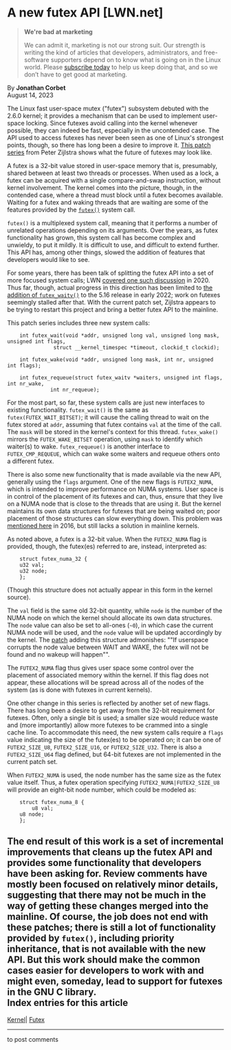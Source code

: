 # A new futex API [LWN.net]

> **We're bad at marketing**
> 
> We can admit it, marketing is not our strong suit. Our strength is writing the kind of articles that developers, administrators, and free-software supporters depend on to know what is going on in the Linux world. Please [subscribe today](/Promo/nsn-bad/subscribe) to help us keep doing that, and so we don’t have to get good at marketing. 

By **Jonathan Corbet**  
August 14, 2023 

The Linux fast user-space mutex ("futex") subsystem debuted with the 2.6.0 kernel; it provides a mechanism that can be used to implement user-space locking. Since futexes avoid calling into the kernel whenever possible, they can indeed be fast, especially in the uncontended case. The API used to access futexes has never been seen as one of Linux's strongest points, though, so there has long been a desire to improve it. [This patch series](/ml/linux-kernel/20230807121843.710612856@infradead.org/) from Peter Zijlstra shows what the future of futexes may look like. 

A futex is a 32-bit value stored in user-space memory that is, presumably, shared between at least two threads or processes. When used as a lock, a futex can be acquired with a single compare-and-swap instruction, without kernel involvement. The kernel comes into the picture, though, in the contended case, where a thread must block until a futex becomes available. Waiting for a futex and waking threads that are waiting are some of the features provided by the [`futex()`](https://man7.org/linux/man-pages/man2/futex.2.html) system call. 

`futex()` is a multiplexed system call, meaning that it performs a number of unrelated operations depending on its arguments. Over the years, as futex functionality has grown, this system call has become complex and unwieldy, to put it mildly. It is difficult to use, and difficult to extend further. This API has, among other things, slowed the addition of features that developers would like to see. 

For some years, there has been talk of splitting the futex API into a set of more focused system calls; LWN [covered one such discussion](/Articles/823513/) in 2020. Thus far, though, actual progress in this direction has been limited to [the addition of `futex_waitv()`](/Articles/866112/) to the 5.16 release in early 2022; work on futexes seemingly stalled after that. With the current patch set, Zijlstra appears to be trying to restart this project and bring a better futex API to the mainline. 

This patch series includes three new system calls: 
    
    
        int futex_wait(void *addr, unsigned long val, unsigned long mask, unsigned int flags,
        		   struct __kernel_timespec *timeout, clockid_t clockid);
    
        int futex_wake(void *addr, unsigned long mask, int nr, unsigned int flags);
    
        int futex_requeue(struct futex_waitv *waiters, unsigned int flags, int nr_wake,
    		      int nr_requeue);
    

For the most part, so far, these system calls are just new interfaces to existing functionality. `futex_wait()` is the same as `futex(FUTEX_WAIT_BITSET)`; it will cause the calling thread to wait on the futex stored at `addr`, assuming that futex contains `val` at the time of the call. The `mask` will be stored in the kernel's context for this thread. `futex_wake()` mirrors the `FUTEX_WAKE_BITSET` operation, using `mask` to identify which waiter(s) to wake. `futex_requeue()` is another interface to `FUTEX_CMP_REQUEUE`, which can wake some waiters and requeue others onto a different futex. 

There is also some new functionality that is made available via the new API, generally using the `flags` argument. One of the new flags is `FUTEX2_NUMA`, which is intended to improve performance on NUMA systems. User space is in control of the placement of its futexes and can, thus, ensure that they live on a NUMA node that is close to the threads that are using it. But the kernel maintains its own data structures for futexes that are being waited on; poor placement of those structures can slow everything down. This problem was [mentioned here](/Articles/685769/) in 2016, but still lacks a solution in mainline kernels. 

As noted above, a futex is a 32-bit value. When the `FUTEX2_NUMA` flag is provided, though, the futex(es) referred to are, instead, interpreted as: 
    
    
        struct futex_numa_32 {
    	u32 val;
    	u32 node;
        };
    

(Though this structure does not actually appear in this form in the kernel source). 

The `val` field is the same old 32-bit quantity, while `node` is the number of the NUMA node on which the kernel should allocate its own data structures. The `node` value can also be set to all-ones (`~0`), in which case the current NUMA node will be used, and the `node` value will be updated accordingly by the kernel. The [patch](/ml/linux-kernel/20230807123323.504975124@infradead.org/) adding this structure admonishes: ""If userspace corrupts the node value between WAIT and WAKE, the futex will not be found and no wakeup will happen"". 

The `FUTEX2_NUMA` flag thus gives user space some control over the placement of associated memory within the kernel. If this flag does not appear, these allocations will be spread across all of the nodes of the system (as is done with futexes in current kernels). 

One other change in this series is reflected by another set of new flags. There has long been a desire to get away from the 32-bit requirement for futexes. Often, only a single bit is used; a smaller size would reduce waste and (more importantly) allow more futexes to be crammed into a single cache line. To accommodate this need, the new system calls require a `flags` value indicating the size of the futex(es) to be operated on; it can be one of `FUTEX2_SIZE_U8`, `FUTEX2_SIZE_U16`, or `FUTEX2_SIZE_U32`. There is also a `FUTEX2_SIZE_U64` flag defined, but 64-bit futexes are not implemented in the current patch set. 

When `FUTEX2_NUMA` is used, the node number has the same size as the futex value itself. Thus, a futex operation specifying `FUTEX2_NUMA|FUTEX2_SIZE_U8` will provide an eight-bit node number, which could be modeled as: 
    
    
        struct futex_numa_8 {
        	u8 val;
    	u8 node;
        };
    

The end result of this work is a set of incremental improvements that cleans up the futex API and provides some functionality that developers have been asking for. Review comments have mostly been focused on relatively minor details, suggesting that there may not be much in the way of getting these changes merged into the mainline. Of course, the job does not end with these patches; there is still a lot of functionality provided by `futex()`, including priority inheritance, that is not available with the new API. But this work should make the common cases easier for developers to work with and might even, someday, lead to support for futexes in the GNU C library.  
Index entries for this article  
---  
[Kernel](/Kernel/Index)| [Futex](/Kernel/Index#Futex)  
  


* * *

to post comments 

